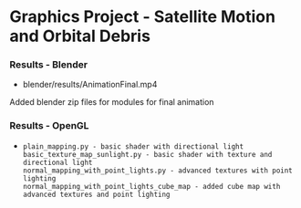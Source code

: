 ﻿# Graphics Project - Satellite Motion and Orbital Debris
 
 ### Results - Blender 
 -    blender/results/AnimationFinal.mp4
  
 Added blender zip files for modules for final animation
 

### Results - OpenGL
-     plain_mapping.py - basic shader with directional light
      basic_texture_map_sunlight.py - basic shader with texture and directional light
      normal_mapping_with_point_lights.py - advanced textures with point lighting
      normal_mapping_with_point_lights_cube_map - added cube map with advanced textures and point lighting
